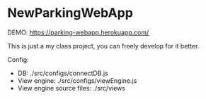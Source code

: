 # NewParkingWebApp

DEMO: https://parking-webapp.herokuapp.com/

This is just a my class project, you can freely develop for it better.

Config:

- DB: ./src/configs/connectDB.js
- View engine: ./src/configs/viewEngine.js
- View engine source files: ./src/views
